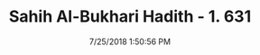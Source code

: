 ---
title        : "Sahih Al-Bukhari Hadith - 1. 631"
date         : 7/25/2018 1:50:56 PM
draft        : false
type         : "hadith"
layout       : "hadith"
BookCode     : "SHB"
VolumeNumber : "1"
HadithNumber : "631"
categories  :  ["Adhan-Superiority of going to mosque for congregation"]
tags  :  ["Abu Huraira"]
---
